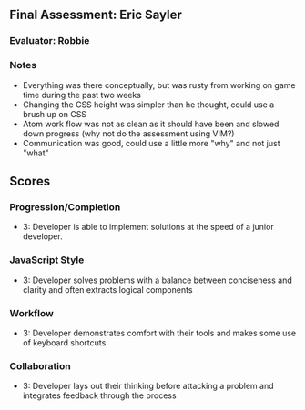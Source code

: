 ## Final Assessment: Eric Sayler

### Evaluator: Robbie

### Notes
* Everything was there conceptually, but was rusty from working on game time during the past two weeks
* Changing the CSS height was simpler than he thought, could use a brush up on CSS
* Atom work flow was not as clean as it should have been and slowed down progress (why not do the assessment using VIM?)
* Communication was good, could use a little more "why" and not just "what"

## Scores

### Progression/Completion

* 3: Developer is able to implement solutions at the speed of a junior developer.

### JavaScript Style

* 3: Developer solves problems with a balance between conciseness and clarity and often extracts logical components

### Workflow

* 3: Developer demonstrates comfort with their tools and makes some use of keyboard shortcuts

### Collaboration

* 3: Developer lays out their thinking before attacking a problem and integrates feedback through the process

